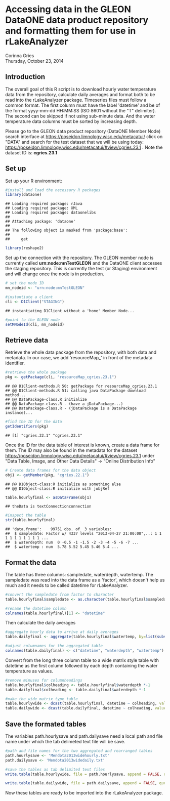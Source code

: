 # Accessing data in the GLEON DataONE data product repository and formatting them for use in rLakeAnalyzer
Corinna Gries  
Thursday, October 23, 2014  

Introduction
----------------------------------------------------------

The overall goal of this R script is to download hourly water temperature data from the repository, calculate daily averages and format both to be read into the rLakeAnalyzer package. Timeseries files must follow a common format. The first column must have the label 'datetime' and be of the format yyyy-mm-dd HH:MM:SS (ISO 8601 without the "T" delimiter). The second can be skipped if not using sub-minute data. And the water temperature data columns must be sorted by increasing depth.


Please go to the GLEON data product repository (DataONE Member Node) search interface at https://poseidon.limnology.wisc.edu/metacatui/ click on "DATA" and search for the test dataset that we will be using today: https://poseidon.limnology.wisc.edu/metacatui/#view/cgries.23.1 . Note the dataset ID is: **cgries.23.1**

Set up
------

Set up your R environment:


```r
#install and load the necessary R packages
library(dataone)
```

```
## Loading required package: rJava
## Loading required package: XML
## Loading required package: dataonelibs
## 
## Attaching package: 'dataone'
## 
## The following object is masked from 'package:base':
## 
##     get
```

```r
library(reshape2)
```

Set up the connection with the repository. The GLEON member node is currently called **urn:node:mnTestGLEON** and the DataONE client accesses the staging repository. This is currently the test (or Staging) environment and will change once the node is in production.


```r
# set the node ID
mn_nodeid <- "urn:node:mnTestGLEON"

#instantiate a client
cli <- D1Client("STAGING")
```

```
## instantiating D1Client without a 'home' Member Node...
```

```r
#point to the GLEON node
setMNodeId(cli, mn_nodeid)
```

Retrieve data
-------------

Retrieve the whole data package from the repository, with both data and metadata. In our case, we add 'resourceMap_' in front of the metadata identifier.


```r
#retrieve the whole package
pkg <- getPackage(cli, "resourceMap_cgries.23.1")
```

```
## @@ D1Client-methods.R 50: getPackage for resourceMap_cgries.23.1
## @@ D1Client-methods.R 51: calling java DataPackage download method...
## @@ DataPackage-class.R initialize
## @@ DataPackage-class.R - (have a jDataPackage...)
## @@ DataPackage-class.R - (jDataPackage is a DataPackage instance)...
```

```r
#find the ID for the data
getIdentifiers(pkg)
```

```
## [1] "cgries.22.1" "cgries.23.1"
```

Once the ID for the data table of interest is known, create a data frame for them. The ID may also be found in the metadata for the dataset https://poseidon.limnology.wisc.edu/metacatui/#view/cgries.23.1 under "Data Table, Image, and Other Data Details" -> "Online Distribution Info"


```r
# Create data frames for the data object
obj1 <- getMember(pkg, "cgries.22.1")
```

```
## @@ D1Object-class:R initialize as something else
## @@ D1Object-class:R initialize with jobjRef
```

```r
table.hourlyfinal <- asDataFrame(obj1)
```

```
## theData is textConnectionconnection
```

```r
#inspect the table
str(table.hourlyfinal)
```

```
## 'data.frame':	99751 obs. of  3 variables:
##  $ sampledate: Factor w/ 4337 levels "2013-04-27 21:00:00",..: 1 1 1 1 1 1 1 1 1 1 ...
##  $ waterdepth: num  0 -0.5 -1 -1.5 -2 -3 -4 -5 -6 -7 ...
##  $ watertemp : num  5.78 5.52 5.45 5.46 5.4 ...
```

Format the data
---------------

The table has three columns: sampledate, waterdepth, watertemp. The sampledate was read into the data frame as a 'factor', which doesn't help us much and it needs to be called datetime for rLakeAnalyzer.


```r
#convert the sampledate from factor to character
table.hourlyfinal$sampledate <- as.character(table.hourlyfinal$sampledate)

#rename the datetime column
colnames(table.hourlyfinal)[1] <- "datetime"
```

Then calculate the daily averages


```r
#aggregate hourly data to arrive at daily averages
table.dailyfinal <- aggregate(table.hourlyfinal$watertemp, by=list(substr(table.hourlyfinal$datetime,start=1,stop=10), table.hourlyfinal$waterdepth), FUN=mean)

#adjust columnames for the aggregated table
colnames(table.dailyfinal) <- c("datetime", "waterdepth", "watertemp")
```

Convert from the long three column table to a wide matrix style table with datetime as the first column followed by each depth containing the water temperature as values.


```r
#remove minuses for columnheadings
table.hourlyfinal$colheading <- table.hourlyfinal$waterdepth *-1
table.dailyfinal$colheading <- table.dailyfinal$waterdepth *-1

#make the wide matrix type table
table.hourlywide <- dcast(table.hourlyfinal, datetime ~ colheading, value.var="watertemp")
table.dailywide <- dcast(table.dailyfinal, datetime ~ colheading, value.var="watertemp")
```

Save the formated tables
------------------------

The variables path.hourlysave and path.dailysave need a local path and file name under which the tab delimeted text file will be save.


```r
#path and file names for the two aggregated and rearranged tables
path.hourlysave <- 'Mendota2013widehourly.txt'
path.dailysave <- 'Mendota2013widedaily.txt'

#save the tables as tab delimited text files 
write.table(table.hourlywide, file = path.hourlysave, append = FALSE, quote = FALSE, sep = "\t", eol = "\r\n", na = "NA", dec = ".", row.names = FALSE, col.names = TRUE, qmethod = c("escape", "double"),)

write.table(table.dailywide, file = path.dailysave, append = FALSE, quote = FALSE, sep = "\t", eol = "\r\n", na = "NA", dec = ".", row.names = FALSE, col.names = TRUE, qmethod = c("escape", "double"),)
```

Now these tables are ready to be imported into the rLakeAnalyzer package.
